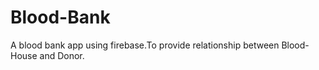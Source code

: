 # Blood-Bank

A blood bank app using firebase.To provide relationship between Blood-House and Donor.

